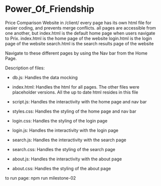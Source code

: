 # Power_Of_Friendship
Price Comparison Website
in /client/
  every page has its own html file for easier coding, and prevents merge conflicts.
  all pages are accessible from one another, but index.html is the default home page when users navigate to Prix.
  index.html is the home page of the website
  login.html is the login page of the website
  search.html is the search results page of the website

  Navigate to these different pages by using the Nav bar from the Home Page.

  Description of files:
- db.js: Handles the data mocking
- index.html: Handles the html for all pages. The other files were placeholder versions. All the up to date html resides in this file
- script.js: Handles the interactivity with the home page and nav bar
- styles.css: Handles the styling of the home page and nav bar

- login.css: Handles the styling of the login page
- login.js: Handles the interactivity with the login page

- search.js: Handles the interactivity with the search page
- search.css: Handles the styling of the search page

- about.js: Handles the interactivity with the about page
- about.css: Handles the styling of the about page

to run page:
npm run milestone-02
